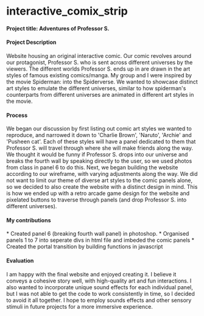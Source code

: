 # interactive_comix_strip

<h4>Project title: Adventures of Professor S.</h4>
 
<h4>Project Description</h4>
Website housing an original interactive comic. Our comic revolves around our protagonist, Professor S. who is sent across different universes by the viewers. The different worlds Professor S. ends up in are drawn in the art styles of famous existing comics/manga.  My  group and I were inspired by the movie Spiderman: into the Spiderverse. We wanted to showcase distinct art styles to emulate the different universes, similar to how spiderman's counterparts from different universes are animated in different art styles in the movie.
 
<h4>Process</h4>
We began our discussion by first listing out comic art styles we wanted to reproduce, and narrowed it down to 'Charlie Brown', 'Naruto', 'Archie' and 'Pusheen cat'. Each of these styles will have a panel dedicated to them that Professor S. will travel through where she will make friends along the way. We thought it would be funny if Professor S. drops into our universe and breaks the fourth wall by speaking directly to the user, so we used photos from class in panel 6 to do this.
Next, we began building the website according to our wireframe, with varying adjustments along the way. We did not want to limit our theme of diverse art styles to the comic panels alone, so we decided to also create the website with a distinct design in mind. This is how we ended up with a retro arcade game design for the website and pixelated buttons to traverse through panels (and drop Professor S. into different universes).

<h4>My contributions</h4>
* Created panel 6 (breaking fourth wall panel) in photoshop.
* Organised panels 1 to 7 into seperate divs in html file and imbeded the comic panels
* Created the portal transition by building functions in javascript

<h4>Evaluation</h4>
I am happy with the final website and enjoyed creating it. I believe it conveys a cohesive story well, with high-quality art and fun interactions. I also wanted to incorporate unique sound effects for each individual panel, but I was not able to get the code to work consistently in time, so I decided to avoid it all together. I hope to employ sounds effects and other sensory stimuli in future projects for a more immersive experience.
